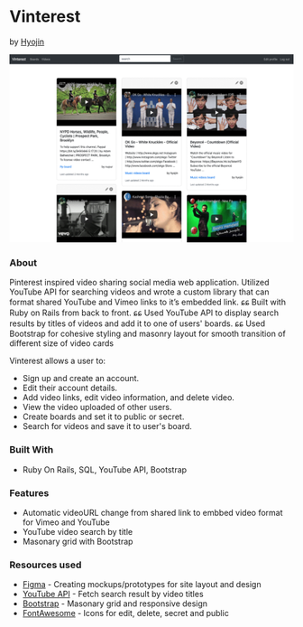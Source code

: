 # Vinterest #
by [Hyojin](https://github.com/jinnic)

<kbd>
  <img src="public/vinterest.gif">  
</kbd>

### About ###

Pinterest inspired video sharing social media web
application. Utilized YouTube API for searching videos
and wrote a custom library that can format shared
YouTube and Vimeo links to it’s embedded link.
ɕɕ Built with Ruby on Rails from back to front.
ɕɕ Used YouTube API to display search results by titles
of videos and add it to one of users' boards.
ɕɕ Used Bootstrap for cohesive styling and masonry
layout for smooth transition of different size of video
cards

Vinterest allows a user to:
* Sign up and create an account.
* Edit their account details.
* Add video links, edit video information, and delete video.
* View the video uploaded of other users.
* Create boards and set it to public or secret.
* Search for videos and save it to user's board.


### Built With ###
* Ruby On Rails, SQL, YouTube API, Bootstrap

### Features ###
* Automatic videoURL change from shared link to embbed video format for Vimeo and YouTube
* YouTube video search by title
* Masonary grid with Bootstrap

### Resources used ###
* [Figma](https://www.figma.com/) - Creating mockups/prototypes for site layout and design
* [YouTube API](https://developers.google.com/youtube/v3) - Fetch search result by video titles
* [Bootstrap](https://getbootstrap.com/) - Masonary grid and responsive design
* [FontAwesome](FontAwesome) - Icons for edit, delete, secret and public

